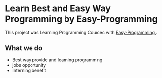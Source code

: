 #  Learn Best and Easy Way Programming by Easy-Programming

This project was Learning Programming Courcec with [Easy-Programming
](https://eassy-programming-cources.netlify.app/).

## What we do
* Best way provide and learning programming
* jobs opportunity 
* Interning benefit 
